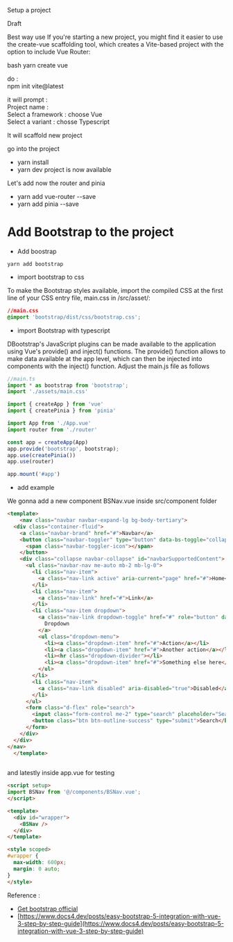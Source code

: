 Setup a project

Draft

Best way use 
If you're starting a new project, you might find it easier to use the create-vue scaffolding tool, which creates a Vite-based project with the option to include Vue Router:

bash
yarn create vue



do  :  
 npm init vite@latest

it will prompt :  
 Project name : <add your name>  
 Select a framework : choose Vue  
 Select a variant : chosse Typescript  

It will scaffold new project


go into the project  
 - yarn install
 - yarn dev
project is now available

Let's add now the router and pinia
 - yarn add vue-router --save
 - yarn add pinia --save


# Add Bootstrap to the project 

 - Add boostrap
```shell
yarn add bootstrap
```

- import bootstrap to css  

To make the Bootstrap styles available, import the compiled CSS at the first line of your CSS entry file, main.css in /src/asset/:
```css
//main.css
@import 'bootstrap/dist/css/bootstrap.css';
```

- import Bootstrap with typescript  

DBootstrap's JavaScript plugins can be made available to the application using Vue's provide() and inject() functions. The provide() function allows to make data available at the app level, which can then be injected into components with the inject() function. Adjust the main.js file as follows
```typescript
//main.ts
import * as bootstrap from 'bootstrap';
import './assets/main.css'

import { createApp } from 'vue'
import { createPinia } from 'pinia'

import App from './App.vue'
import router from './router'

const app = createApp(App)
app.provide('bootstrap', bootstrap);
app.use(createPinia())
app.use(router)

app.mount('#app')
```

- add example 

We gonna add a new component BSNav.vue inside src/component folder

```html
<template>
    <nav class="navbar navbar-expand-lg bg-body-tertiary">
  <div class="container-fluid">
    <a class="navbar-brand" href="#">Navbar</a>
    <button class="navbar-toggler" type="button" data-bs-toggle="collapse" data-bs-target="#navbarSupportedContent" aria-controls="navbarSupportedContent" aria-expanded="false" aria-label="Toggle navigation">
      <span class="navbar-toggler-icon"></span>
    </button>
    <div class="collapse navbar-collapse" id="navbarSupportedContent">
      <ul class="navbar-nav me-auto mb-2 mb-lg-0">
        <li class="nav-item">
          <a class="nav-link active" aria-current="page" href="#">Home</a>
        </li>
        <li class="nav-item">
          <a class="nav-link" href="#">Link</a>
        </li>
        <li class="nav-item dropdown">
          <a class="nav-link dropdown-toggle" href="#" role="button" data-bs-toggle="dropdown" aria-expanded="false">
            Dropdown
          </a>
          <ul class="dropdown-menu">
            <li><a class="dropdown-item" href="#">Action</a></li>
            <li><a class="dropdown-item" href="#">Another action</a></li>
            <li><hr class="dropdown-divider"></li>
            <li><a class="dropdown-item" href="#">Something else here</a></li>
          </ul>
        </li>
        <li class="nav-item">
          <a class="nav-link disabled" aria-disabled="true">Disabled</a>
        </li>
      </ul>
      <form class="d-flex" role="search">
        <input class="form-control me-2" type="search" placeholder="Search" aria-label="Search"/>
        <button class="btn btn-outline-success" type="submit">Search</button>
      </form>
    </div>
  </div>
</nav>
  </template>
  
```

and latestly inside app.vue for testing

```html
<script setup>
import BSNav from '@/components/BSNav.vue';
</script>

<template>
  <div id="wrapper">
    <BSNav />
  </div>
</template>

<style scoped>
#wrapper {
  max-width: 600px;
  margin: 0 auto;
}
</style>
```

Reference : 
- [Get bootstrap official](https://getbootstrap.com/)
- [https://www.docs4.dev/posts/easy-bootstrap-5-integration-with-vue-3-step-by-step-guide](https://www.docs4.dev/posts/easy-bootstrap-5-integration-with-vue-3-step-by-step-guide)